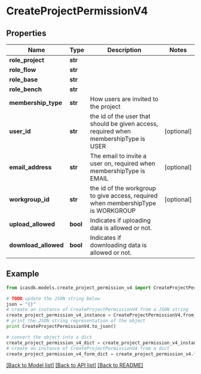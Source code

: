 # CreateProjectPermissionV4


## Properties
Name | Type | Description | Notes
------------ | ------------- | ------------- | -------------
**role_project** | **str** |  | 
**role_flow** | **str** |  | 
**role_base** | **str** |  | 
**role_bench** | **str** |  | 
**membership_type** | **str** | How users are invited to the project | 
**user_id** | **str** | the id of the user that should be given access, required when membershipType is USER | [optional] 
**email_address** | **str** | The email to invite a user on, required when membershipType is EMAIL | [optional] 
**workgroup_id** | **str** | the id of the workgroup to give access, required when membershipType is WORKGROUP | [optional] 
**upload_allowed** | **bool** | Indicates if uploading data is allowed or not. | 
**download_allowed** | **bool** | Indicates if downloading data is allowed or not. | 

## Example

```python
from icasdk.models.create_project_permission_v4 import CreateProjectPermissionV4

# TODO update the JSON string below
json = "{}"
# create an instance of CreateProjectPermissionV4 from a JSON string
create_project_permission_v4_instance = CreateProjectPermissionV4.from_json(json)
# print the JSON string representation of the object
print CreateProjectPermissionV4.to_json()

# convert the object into a dict
create_project_permission_v4_dict = create_project_permission_v4_instance.to_dict()
# create an instance of CreateProjectPermissionV4 from a dict
create_project_permission_v4_form_dict = create_project_permission_v4.from_dict(create_project_permission_v4_dict)
```
[[Back to Model list]](../README.md#documentation-for-models) [[Back to API list]](../README.md#documentation-for-api-endpoints) [[Back to README]](../README.md)


